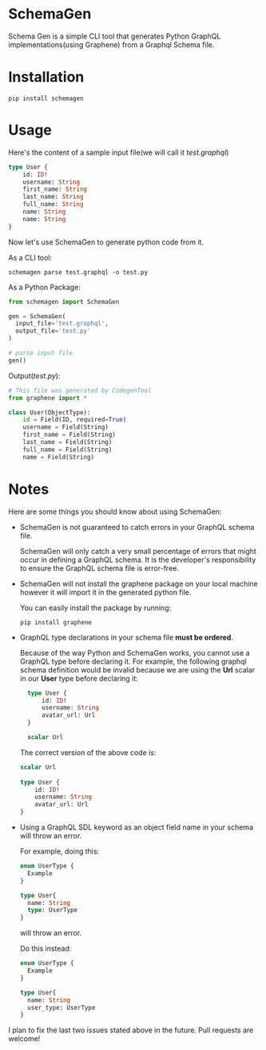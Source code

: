 # SchemaGen
Schema Gen is a simple CLI tool that generates Python GraphQL implementations(using Graphene) from a Graphql Schema file.

# Installation
```shell
pip install schemagen
```

# Usage
Here's the content of a sample input file(we will call it *test.graphql*)
```graphql
type User {
    id: ID!
    username: String
    first_name: String
    last_name: String
    full_name: String
    name: String
    name: String
}
```

Now let's use SchemaGen to generate python code from it.

As a CLI tool:
```shell
schemagen parse test.graphql -o test.py
```
As a Python Package:

```python
from schemagen import SchemaGen

gen = SchemaGen(
  input_file='test.graphql',
  output_file='test.py'
)

# parse input file
gen()
```

Output(*test.py*):
```python
# This file was generated by CodegenTool
from graphene import *

class User(ObjectType):
	id = Field(ID, required=True)
	username = Field(String)
	first_name = Field(String)
	last_name = Field(String)
	full_name = Field(String)
	name = Field(String)

```

# Notes
Here are some things you should know about using SchemaGen:
* SchemaGen is not guaranteed to catch errors in your GraphQL schema file.
  
  SchemaGen will only catch a very small percentage of errors that might occur in defining a GraphQL schema.
  It is the developer's responsibility to ensure the GraphQL schema file is error-free.
  
  
* SchemaGen will not install the graphene package on your local machine however it will import it in the generated python file.
  
  You can easily install the package by running:
  ```shell
  pip install graphene
  ```
* GraphQL type declarations in your schema file **must be ordered**. 
  
  Because of the way Python and SchemaGen works, you cannot use a GraphQL type
  before declaring it. For example, the following graphql schema definition would be invalid because we are using the **Url** scalar in our **User** type before declaring it:
  ```graphql
    type User {
        id: ID!
        username: String
        avatar_url: Url
    }
  
    scalar Url    
  ```
  The correct version of the above code is:
    ```graphql
    scalar Url 
     
    type User {
        id: ID!
        username: String
        avatar_url: Url
    }
  ```

* Using a GraphQL SDL keyword as an object field name in your schema will throw an error.

  For example, doing this:
  ```graphql
  enum UserType {
    Example
  }
  
  type User{
    name: String
    type: UserType
  }
  ```
  will throw an error.
  
  Do this instead:
  ```graphql
  enum UserType {
    Example
  }
  
  type User{
    name: String
    user_type: UserType
  }
  ```
  
I plan to fix the last two issues stated above in the future. Pull requests are welcome!
  


